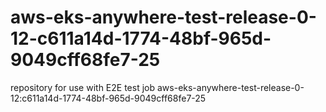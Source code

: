 # aws-eks-anywhere-test-release-0-12-c611a14d-1774-48bf-965d-9049cff68fe7-25
repository for use with E2E test job aws-eks-anywhere-test-release-0-12:c611a14d-1774-48bf-965d-9049cff68fe7-25
